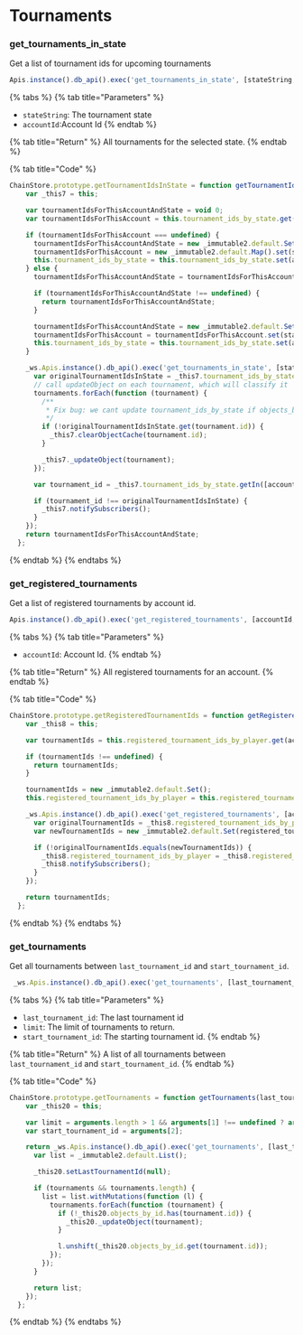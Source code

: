 # Tournaments

### get\_tournaments\_in\_state

Get a list of tournament ids for upcoming tournaments

```javascript
Apis.instance().db_api().exec('get_tournaments_in_state', [stateString, accountId])
```

{% tabs %}
{% tab title="Parameters" %}
* `stateString`: The tournament state
* `accountId`:Account Id
{% endtab %}

{% tab title="Return" %}
All tournaments for the selected state.
{% endtab %}

{% tab title="Code" %}
```javascript
ChainStore.prototype.getTournamentIdsInState = function getTournamentIdsInState(accountId, stateString) {
    var _this7 = this;

    var tournamentIdsForThisAccountAndState = void 0;
    var tournamentIdsForThisAccount = this.tournament_ids_by_state.get(accountId);

    if (tournamentIdsForThisAccount === undefined) {
      tournamentIdsForThisAccountAndState = new _immutable2.default.Set();
      tournamentIdsForThisAccount = new _immutable2.default.Map().set(stateString, tournamentIdsForThisAccountAndState);
      this.tournament_ids_by_state = this.tournament_ids_by_state.set(accountId, tournamentIdsForThisAccount);
    } else {
      tournamentIdsForThisAccountAndState = tournamentIdsForThisAccount.get(stateString);

      if (tournamentIdsForThisAccountAndState !== undefined) {
        return tournamentIdsForThisAccountAndState;
      }

      tournamentIdsForThisAccountAndState = new _immutable2.default.Set();
      tournamentIdsForThisAccount = tournamentIdsForThisAccount.set(stateString, tournamentIdsForThisAccountAndState);
      this.tournament_ids_by_state = this.tournament_ids_by_state.set(accountId, tournamentIdsForThisAccount);
    }

    _ws.Apis.instance().db_api().exec('get_tournaments_in_state', [stateString, 100]).then(function (tournaments) {
      var originalTournamentIdsInState = _this7.tournament_ids_by_state.getIn([accountId, stateString]);
      // call updateObject on each tournament, which will classify it
      tournaments.forEach(function (tournament) {
        /**
         * Fix bug: we cant update tournament_ids_by_state if objects_by_id has a tournament
         */
        if (!originalTournamentIdsInState.get(tournament.id)) {
          _this7.clearObjectCache(tournament.id);
        }

        _this7._updateObject(tournament);
      });

      var tournament_id = _this7.tournament_ids_by_state.getIn([accountId, stateString]);

      if (tournament_id !== originalTournamentIdsInState) {
        _this7.notifySubscribers();
      }
    });
    return tournamentIdsForThisAccountAndState;
  };
```
{% endtab %}
{% endtabs %}

### get\_registered\_tournaments

Get a list of registered tournaments by account id.

```javascript
Apis.instance().db_api().exec('get_registered_tournaments', [accountId, 100])
```

{% tabs %}
{% tab title="Parameters" %}
* `accountId`: Account Id.
{% endtab %}

{% tab title="Return" %}
All registered tournaments for an account.
{% endtab %}

{% tab title="Code" %}
```javascript
ChainStore.prototype.getRegisteredTournamentIds = function getRegisteredTournamentIds(accountId) {
    var _this8 = this;

    var tournamentIds = this.registered_tournament_ids_by_player.get(accountId);

    if (tournamentIds !== undefined) {
      return tournamentIds;
    }

    tournamentIds = new _immutable2.default.Set();
    this.registered_tournament_ids_by_player = this.registered_tournament_ids_by_player.set(accountId, tournamentIds);

    _ws.Apis.instance().db_api().exec('get_registered_tournaments', [accountId, 100]).then(function (registered_tournaments) {
      var originalTournamentIds = _this8.registered_tournament_ids_by_player.get(accountId);
      var newTournamentIds = new _immutable2.default.Set(registered_tournaments);

      if (!originalTournamentIds.equals(newTournamentIds)) {
        _this8.registered_tournament_ids_by_player = _this8.registered_tournament_ids_by_player.set(accountId, newTournamentIds);
        _this8.notifySubscribers();
      }
    });

    return tournamentIds;
  };

```
{% endtab %}
{% endtabs %}

### get\_tournaments

Get all tournaments between `last_tournament_id` and `start_tournament_id`.

```javascript
 _ws.Apis.instance().db_api().exec('get_tournaments', [last_tournament_id, limit, start_tournament_id])
```

{% tabs %}
{% tab title="Parameters" %}
* `last_tournament_id`: The last tournament id
* `limit`: The limit of tournaments to return.
* `start_tournament_id`: The starting tournament id.
{% endtab %}

{% tab title="Return" %}
A list of all tournaments between `last_tournament_id` and `start_tournament_id`.
{% endtab %}

{% tab title="Code" %}
```javascript
ChainStore.prototype.getTournaments = function getTournaments(last_tournament_id) {
    var _this20 = this;

    var limit = arguments.length > 1 && arguments[1] !== undefined ? arguments[1] : 5;
    var start_tournament_id = arguments[2];

    return _ws.Apis.instance().db_api().exec('get_tournaments', [last_tournament_id, limit, start_tournament_id]).then(function (tournaments) {
      var list = _immutable2.default.List();

      _this20.setLastTournamentId(null);

      if (tournaments && tournaments.length) {
        list = list.withMutations(function (l) {
          tournaments.forEach(function (tournament) {
            if (!_this20.objects_by_id.has(tournament.id)) {
              _this20._updateObject(tournament);
            }

            l.unshift(_this20.objects_by_id.get(tournament.id));
          });
        });
      }

      return list;
    });
  };
```
{% endtab %}
{% endtabs %}



